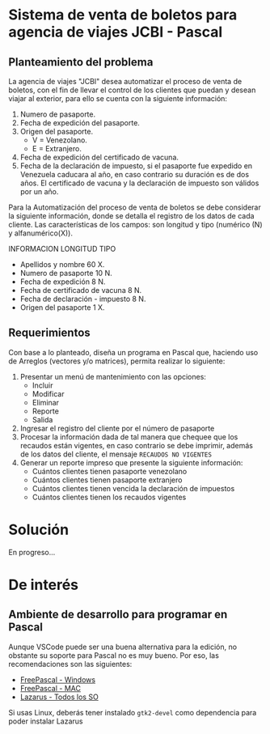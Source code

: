 Sistema de venta de boletos para agencia de viajes JCBI - Pascal
=======================================================

Planteamiento del problema
--------------------------

La agencia de viajes "JCBI" desea automatizar el proceso de venta de boletos, con el fin de llevar el control de los clientes que puedan y desean viajar al exterior, para ello se cuenta con la siguiente información:

1. Numero de pasaporte.
2. Fecha de expedición del pasaporte.
3. Origen del pasaporte.
    + V = Venezolano.
    + E = Extranjero.
4. Fecha de expedición del certificado de vacuna.
5. Fecha de la declaración de impuesto, si el pasaporte fue expedido en Venezuela caducara al año, en caso contrario su duración es de dos años. El certificado de vacuna y la declaración de impuesto son válidos por un año.

Para la Automatización del proceso de venta de boletos se debe considerar la siguiente
información, donde se detalla el registro de los datos de cada cliente. Las características
de los campos: son longitud y tipo (numérico (N) y alfanumérico(X)).

INFORMACION LONGITUD TIPO

+ Apellidos y nombre 60 X.
+ Numero de pasaporte 10 N.
+ Fecha de expedición 8 N.
+ Fecha de certificado de vacuna 8 N.
+ Fecha de declaración - impuesto 8 N.
+ Origen del pasaporte 1 X.

Requerimientos
--------------

Con base a lo planteado, diseña un programa en Pascal que, haciendo uso de Arreglos (vectores y/o matrices), permita realizar lo siguiente:

1. Presentar un menú de mantenimiento con las opciones:
    + Incluir
    + Modificar
    + Eliminar
    + Reporte
    + Salida
2. Ingresar el registro del cliente por el número de pasaporte
3. Procesar la información dada de tal manera que chequee que los recaudos están vigentes, en caso contrario se debe imprimir, además de los datos del cliente, el mensaje `RECAUDOS NO VIGENTES`
4. Generar un reporte impreso que presente la siguiente información:
    + Cuántos clientes tienen pasaporte venezolano
    + Cuántos clientes tienen pasaporte extranjero
    + Cuántos clientes tienen vencida la declaración de impuestos
    + Cuántos clientes tienen los recaudos vigentes

Solución
========

En progreso...

De interés
==========

Ambiente de desarrollo para programar en Pascal
-----------------------------------------------

Aunque VSCode puede ser una buena alternativa para la edición, no obstante su soporte para Pascal no es muy bueno. Por eso, las recomendaciones son las siguientes:

+ [FreePascal - Windows](https://free-pascal.softonic.com/)
+ [FreePascal - MAC](https://free-pascal.uptodown.com/mac)
+ [Lazarus - Todos los SO](https://sourceforge.net/projects/lazarus/files/)

Si usas Linux, deberás tener instalado `gtk2-devel` como dependencia para poder instalar Lazarus

